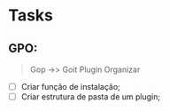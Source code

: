 # Tasks

## GPO:

> Gop ->> Goit Plugin Organizar

- [ ] Criar função de instalação;
- [ ] Criar estrutura de pasta de um plugin;
